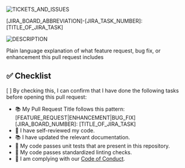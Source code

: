![TICKETS_AND_ISSUES]

[JIRA_BOARD_ABBREVIATION]-[JIRA_TASK_NUMBER]: [TITLE_OF_JIRA_TASK]

![DESCRIPTION]

Plain language explanation of what feature request, bug fix, or enhancement this pull request includes

## ✅ Checklist

[ ] By checking this, I can confirm that I have done the following tasks before opening this pull request:

- 📚 My Pull Request Title follows this pattern: [FEATURE_REQUEST|ENHANCEMENT|BUG_FIX] [JIRA_BOARD_NUMBER]: [TITLE_OF_JIRA_TASK]
- 🔎 I have self-reviewed my code.
- 📚 I have updated the relevant documentation.
- 🧪 My code passes unit tests that are present in this repository.
- 💅 My code passes standardized linting checks.
- 👥 I am complying with our [Code of Conduct](REPLACE_WITH_URL_TO_PROJECT_CODE_OF_CONDUCT).


<!-- REFERENCES -->
<!-- Color codes pass WCAG Standards, headers use alt text -->

[DESCRIPTION]: https://img.shields.io/badge/description-A23006?style=for-the-badge
[TICKETS_AND_ISSUES]: https://img.shields.io/badge/tickets_&_issues-0859A1?style=for-the-badge
[CHECKLIST]: https://img.shields.io/badge/checklist-AD0031?style=for-the-badge
